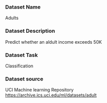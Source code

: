 ### Dataset Name

Adults

### Dataset Description

Predict whether an aldult income exceeds 50K

### Dataset Task

Classification

### Dataset source

UCI 
Machine learning Repository
https://archive.ics.uci.edu/ml/datasets/adult







